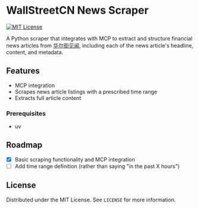 # WallStreetCN News Scraper

[![MIT License][license-shield]][license-url]

A Python scraper that integrates with MCP to extract and structure financial news articles from [华尔街见闻](wallstreetcn.com), including each of the news article's headline, content, and metadata.

## Features

- MCP integration
- Scrapes news article listings with a prescribed time range
- Extracts full article content

### Prerequisites

* uv

## Roadmap

- [x] Basic scraping functionality and MCP integration
- [ ] Add time range definition (rather than saying "in the past X hours")

## License

Distributed under the MIT License. See `LICENSE` for more information.

<!-- MARKDOWN LINKS & IMAGES -->
[license-shield]: https://img.shields.io/github/license/zianonlyhk/wallstreetcn_scrapper
[license-url]: https://github.com/zianonlyhk/wallstreetcn_scrapper/blob/main/LICENSE
